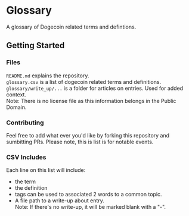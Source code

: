 # Glossary
A glossary of Dogecoin related terms and defintions.

## Getting Started

### Files

`README.md` explains the repository. <br>
`glossary.csv` is a list of dogecoin related terms and definitions. <br>
`glossary/write_up/...` is a folder for articles on entries. Used for added context. <br>
Note: There is no license file as this information belongs in the Public Domain.

### Contributing

Feel free to add what ever you'd like by forking this repository and sumbitting PRs. Please note, this is list is for notable events.

### CSV Includes

Each line on this list will include:

- the term
- the definition
- tags can be used to associated 2 words to a common topic.
- A file path to a write-up about entry. <br>
Note: If there's no write-up, it will be marked blank with a "-".
